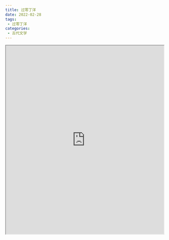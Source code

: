 ```yaml
---
title: 过零丁洋
date: 2022-02-28
tags:
 - 过零丁洋
categories:
 - 古代文学
---
```




<iframe src="http://localhost:8080/pdf/web/viewer.html?file=https://vkceyugu.cdn.bspapp.com/VKCEYUGU-e9075d72-0451-48df-afe1-d46932ae4554/faac9cfd-feff-4dee-9fbe-02e1f0f23865.pdf" width="100%" height="600px"></iframe>
